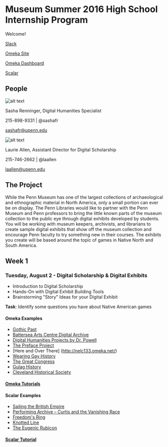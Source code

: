 # Museum Summer 2016 High School Internship Program

Welcome!

[Slack](https://pennds.slack.com)

[Omeka Site](http://hsdemo.upenndigitalscholarship.org/omeka)

[Omeka Dashboard](http://hsdemo.upenndigitalscholarship.org/omeka/admin)

[Scalar](http://hsdemo.upenndigitalscholarship.org/scalar/)

## People
![alt text](https://avatars2.githubusercontent.com/u/1661248?v=3&s=96 "Sasha Renninger")

Sasha Renninger, Digital Humanities Specialist

215-898-9331 | @sashafr

[sashafr@upenn.edu](mailto:sashafr@upenn.edu)

![alt text](http://www.library.upenn.edu/images/staff/laallen125.jpg "Laurie Allen")

Laurie Allen, Assistant Director for Digital Scholarship

215-746-2662 | @laallen

[laallen@upenn.edu](mailto:laallen@upenn.edu)

## The Project
While the Penn Museum has one of the largest collections of archaeological and ethnographic material in North America, only a small portion can ever be on display. The Penn Libraries would like to partner with the Penn Museum and Penn professors to bring the little known parts of the museum collection to the public eye through digital exhibits developed by students. You will be working with museum keepers, archivists, and librarians to create sample digital exhibits that show off the museum collection and encourage Penn faculty to try something new in their courses. The exhibits you create will be based around the topic of games in Native North and South America.

## Week 1

### Tuesday, August 2 - Digital Scholarship & Digital Exhibits

* Introduction to Digital Scholarship
* Hands-On with Digital Exhibit Building Tools
* Brainstorming "Story" Ideas for your Digital Exhibit

**Task**: Identify some questions you have about Native American games

#### Omeka Examples
* [Gothic Past](http://gothicpast.com/)
* [Battersea Arts Centre Digital Archive](http://www.bacarchive.org.uk/)
* [Digital Humanities Projects by Dr. Powell](http://tbpdh.omeka.net/)
* [The Preface Project](http://prefaceproject.omeka.net/)
* [Here and Over There] (http://nelc133.omeka.net/)
* [Wearing Gay History](http://wearinggayhistory.com/)
* [The Great Congress](http://acsc.lib.udel.edu/great-congress)
* [Gulag History](http://gulaghistory.org/)
* [Cleveland Historical Society](http://clevelandhistorical.org/)

#### [Omeka Tutorials](http://guides.library.upenn.edu/c.php?g=476192&p=3255999)

#### Scalar Examples
* [Sailing the British Empire](http://scalar.usc.edu/works/the-voyages-of-the-clarence/index)
* [Performing Archive – Curtis and the Vanishing Race](http://scalar.usc.edu/works/performingarchive/index)
* [Freedom's Ring](http://freedomsring.stanford.edu/?view=Speech)
* [Knotted Line](http://knottedline.com/)
* [The Eugenic Rubicon](http://scalar.usc.edu/works/the-eugenic-rubicon/index)

#### [Scalar Tutorial](http://scalar.usc.edu/works/guide2/getting-started)



